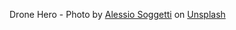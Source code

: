 Drone Hero - Photo by <a href="https://unsplash.com/es/@asoggetti?utm_source=unsplash&utm_medium=referral&utm_content=creditCopyText">Alessio Soggetti</a> on <a href="https://unsplash.com/?utm_source=unsplash&utm_medium=referral&utm_content=creditCopyText">Unsplash</a>
